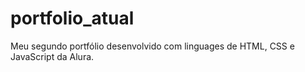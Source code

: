 # portfolio_atual
Meu segundo portfólio desenvolvido com linguages de HTML, CSS e JavaScript da Alura.
